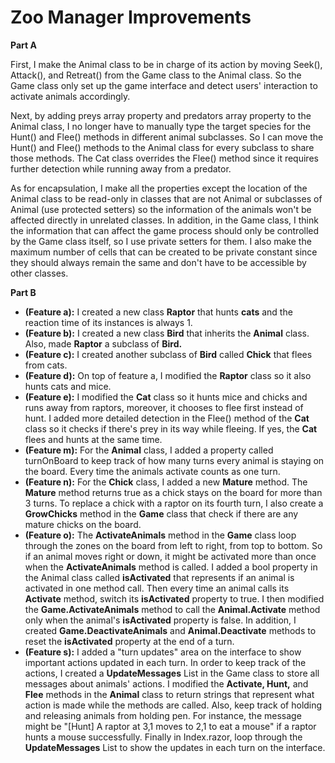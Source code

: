 ﻿
# Zoo Manager Improvements

**Part A**

First, I make the Animal class to be in charge of its action by moving Seek(), Attack(), and Retreat() from the Game class to the Animal class. So the Game class only set up the game interface and detect users' interaction to activate animals accordingly.

Next, by adding preys array property and predators array property to the Animal class, I no longer have to manually type the target species for the Hunt() and Flee() methods in different animal subclasses. So I can move the Hunt() and Flee() methods to the Animal class for every subclass to share those methods. The Cat class overrides the Flee() method since it requires further detection while running away from a predator.

As for encapsulation, I make all the properties except the location of the Animal class to be read-only in classes that are not Animal or subclasses of Animal (use protected setters) so the information of the animals won't be affected directly in unrelated classes. In addition, in the Game class, I think the information that can affect the game process should only be controlled by the Game class itself, so I use private setters for them. I also make the maximum number of cells that can be created to be private constant since they should always remain the same and don't have to be accessible by other classes.


**Part B**
-   **(Feature a):** I created a new class **Raptor** that hunts **cats** and the reaction time of its instances is always 1.
-   **(Feature b):** I created a new class **Bird** that inherits the **Animal** class. Also, made **Raptor** a subclass of **Bird.**
-   **(Feature c):** I created another subclass of **Bird** called **Chick** that flees from cats.
-   **(Feature d):** On top of feature a, I modified the **Raptor** class so it also hunts cats and mice.
-   **(Feature e):** I modified the **Cat** class so it hunts mice and chicks and runs away from raptors, moreover, it chooses to flee first instead of hunt. I added more detailed detection in the Flee() method of the **Cat** class so it checks if there's prey in its way while fleeing. If yes, the **Cat** flees and hunts at the same time.
-   **(Feature m):** For the **Animal** class, I added a property called turnOnBoard to keep track of how many turns every animal is staying on the board. Every time the animals activate counts as one turn.
-   **(Feature n):** For the **Chick** class, I added a new **Mature** method. The **Mature** method returns true as a chick stays on the board for more than 3 turns. To replace a chick with a raptor on its fourth turn, I also create a **GrowChicks** method in the **Game** class that check if there are any mature chicks on the board.
-   **(Feature o):** The **ActivateAnimals** method in the **Game** class loop through the zones on the board from left to right, from top to bottom. So if an animal moves right or down, it might be activated more than once when the **ActivateAnimals** method is called. I added a bool property in the Animal class called **isActivated** that represents if an animal is activated in one method call. Then every time an animal calls its **Activate** method, switch its **isActivated** property to true. I then modified the **Game.ActivateAnimals** method to call the **Animal.Activate** method only when the animal's **isActivated** property is false. In addition, I created **Game.DeactivateAnimals** and **Animal.Deactivate** methods to reset the **isActivated** property at the end of a turn.
-   **(Feature s):** I added a "turn updates" area on the interface to show important actions updated in each turn. In order to keep track of the actions, I created a **UpdateMessages** List in the Game class to store all messages about animals' actions. I modified the **Activate, Hunt,** and **Flee** methods in the **Animal** class to return strings that represent what action is made while the methods are called. Also, keep track of holding and releasing animals from holding pen. For instance, the message might be "[Hunt] A raptor at 3,1 moves to 2,1 to eat a mouse" if a raptor hunts a mouse successfully. Finally in Index.razor, loop through the **UpdateMessages** List to show the updates in each turn on the interface.
